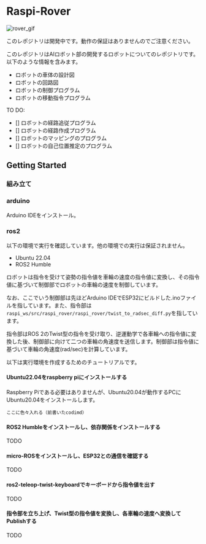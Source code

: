 # Raspi-Rover

![rover_gif](https://github.com/mikaka-robotics/raspi-rover/assets/45257346/d5421312-f1be-49ac-8b68-002ba3b1d22b)

このレポジトリは開発中です。動作の保証はありませんのでご注意ください。

このレポジトリはAIロボット部の開発するロボットについてのレポジトリです。
以下のような情報を含みます。
- ロボットの車体の設計図
- ロボットの回路図
- ロボットの制御プログラム
- ロボットの移動指令プログラム

TO DO:
- [] ロボットの経路追従プログラム
- [] ロボットの経路作成プログラム
- [] ロボットのマッピングのプログラム
- [] ロボットの自己位置推定のプログラム

## Getting Started
### 組み立て

### arduino
Arduino IDEをインストール。

### ros2
以下の環境で実行を確認しています。他の環境での実行は保証されません。
- Ubuntu 22.04
- ROS2 Humble
  
ロボットは指令を受けて姿勢の指令値を車輪の速度の指令値に変換し、その指令値に基づいて制御部でロボットの車輪の速度を制御しています。

なお、ここでいう制御部は先ほどArduino IDEでESP32にビルドした.inoファイルを指しています。また、指令部は`raspi_ws/src/raspi_rover/raspi_rover/twist_to_radsec_diff.py`を指しています。

指令部はROS 2のTwist型の指令を受け取り、逆運動学で各車輪への指令値に変換した後、制御部に向けて二つの車輪の角速度を送信します。制御部は指令値に基づいて車輪の角速度(rad/sec)を計算しています。

以下は実行環境を作成するためのチュートリアルです。

#### Ubuntu22.04をraspberry piにインストールする
Raspberry Piである必要はありませんが、Ubuntu20.04が動作するPCにUbuntu20.04をインストールします。
```
ここに色々入れる（前書いたcodimd）
```
#### ROS2 Humbleをインストールし、依存関係をインストールする
TODO

#### micro-ROSをインストールし、ESP32との通信を確認する
TODO

#### ros2-teleop-twist-keyboardでキーボードから指令値を出す
TODO

#### 指令部を立ち上げ、Twist型の指令値を変換し、各車輪の速度へ変換してPublishする
TODO
